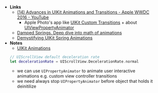 - **Links**
	- [(14) Advances in UIKit Animations and Transitions - Apple WWDC 2016 - YouTube](https://www.youtube.com/watch?v=jWckfDNUJVY)
		- Apple Photo's app like [UIKit Custom Transitions](../Information%20Technology/Programming/Apple%20Technologies/Apple%20Platform%20Frameworks/UIKit/UIKit%20Custom%20Transitions.md) + about [UIViewPropertyAnimator](../Information%20Technology/Programming/Apple%20Technologies/Apple%20Platform%20Frameworks/UIKit/UIViewPropertyAnimator.md)
	- [Damped Springs. Deep dive into math of animations](https://www.ryanjuckett.com/damped-springs/)
	- [Demystifying UIKit Spring Animations](https://medium.com/ios-os-x-development/demystifying-uikit-spring-animations-2bb868446773)
- **Notes**	
	- [UIKit Animations](../Information%20Technology/Programming/Apple%20Technologies/Apple%20Platform%20Frameworks/UIKit/UIKit%20Animations.md)
	```swift
	// UIScrollView default deceleration rate
	let decelerationRate = UIScrollView.DecelerationRate.normal
   ```
	- we can use `UIPropertyAnimator` to animate user interactive animations e.g. custom view controller transitions
	- we need always stop `UIPropertyAnimator` before object that holds it deinitilize
